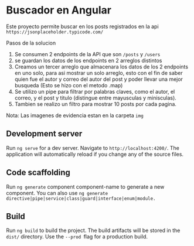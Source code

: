 # Buscador en Angular

Este proyecto permite buscar en los posts registrados en la api `https://jsonplaceholder.typicode.com/`

Pasos de la solucion
1. Se consumen 2 endpoints de la API que son `/posts` y `/users`
2. se guardan los datos de los endpoints en 2 arreglos distintos
3. Creamos un tercer arreglo que almacenara los datos de los 2 endpoints en uno solo, para asi mostrar
   un solo arreglo, esto con el fin de saber quien fue el autor y correo del autor del post y poder llevar una mejor busqueda
   (Esto se hizo con el metodo .map)
4. Se utilizo un pipe para filtrar por palabras claves, como el autor, el correo, y el post y titulo
   (distingue entre mayusculas y minisculas).
5. Tambien se realizo un filtro para mostrar 10 posts por cada pagina.

Nota: Las imagenes de evidencia estan en la carpeta `img`


## Development server

Run `ng serve` for a dev server. Navigate to `http://localhost:4200/`. The application will automatically reload if you change any of the source files.

## Code scaffolding

Run `ng generate` component component-name to generate a new component. You can also use `ng generate directive|pipe|service|class|guard|interface|enum|module.`

## Build

Run `ng build` to build the project. The build artifacts will be stored in the `dist/` directory. Use the `--prod `flag for a production build.